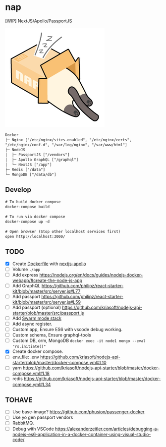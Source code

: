 # nap
[WIP] NextJS/Apollo/PassportJS

![](art/nap-logo.png)

```
Docker
├─ Nginx ["/etc/nginx/sites-enabled", "/etc/nginx/certs", "/etc/nginx/conf.d", "/var/log/nginx", "/var/www/html"]
├─ NodeJS
│  ├─ PassportJS ["/vendors"]
│  ├─ Apollo GraphQL ["/graphql"]
│  └─ NextJS ["/app"]
├─ Redis ["/data"]
└─ MongoDB ["/data/db"]
```

## Develop
```shell
# To build docker compose
docker-compose build

# To run via docker compose
docker-compose up -d

# Open browser (Stop other localhost services first)
open http://localhost:3000/
```

## TODO
- [x] Create [Dockerfile](https://nodejs.org/en/docs/guides/nodejs-docker-webapp/) with [nextjs-apollo](https://github.com/zeit/next.js/blob/master/examples)
- [ ] Volume `./app`
- [ ] Add express https://nodejs.org/en/docs/guides/nodejs-docker-webapp/#create-the-node-js-app
- [ ] Add GraphQL https://github.com/philipz/react-starter-kit/blob/master/src/server.js#L77
- [ ] Add passport https://github.com/philipz/react-starter-kit/blob/master/src/server.js#L59
- [ ] Add passport (optional) https://github.com/kriasoft/nodejs-api-starter/blob/master/src/passport.js
- [ ] Add [Swarm mode stack](https://gist.githubusercontent.com/katopz/e4d5cf402a53c4a002a657c4c4f67a3f/raw/077ac9057c789f49a366563941dd749827d52e3d/setup-swarm-stack.sh)
- [ ] Add async register.
- [ ] Custom app, Ensure ES6 with vscode debug working.
- [ ] Custom schema, Ensure graphql-tools
- [ ] Custom DB, orm, MongoDB `docker exec -it node1 mongo --eval "rs.initiate()"`
- [x] Create docker compose.
- [ ] env_file: .env https://github.com/kriasoft/nodejs-api-starter/blob/master/docker-compose.yml#L10
- [ ] yarn https://github.com/kriasoft/nodejs-api-starter/blob/master/docker-compose.yml#L18
- [ ] redis https://github.com/kriasoft/nodejs-api-starter/blob/master/docker-compose.yml#L34

## TOHAVE
- [ ] Use base-image? https://github.com/phusion/passenger-docker
- [ ] Use yo gen passport vendors
- [ ] RabbitMQ.
- [ ] Debug with VSCode https://alexanderzeitler.com/articles/debugging-a-nodejs-es6-application-in-a-docker-container-using-visual-studio-code/